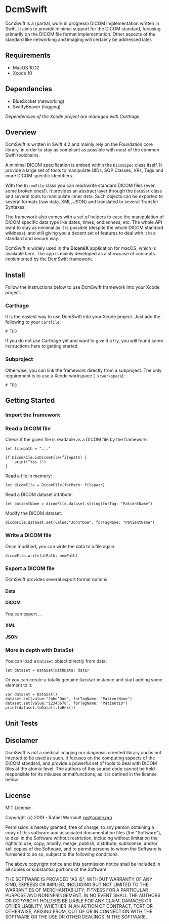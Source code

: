 # DcmSwift

DcmSwift is a (partial, work in progress) DICOM implementation written in Swift. It aims to provide minimal support for the DICOM standard, focusing primarily on the DICOM file format implementation. Other aspects of the standard like networking and imaging will certainly be addressed later. 

## Requirements

* MacOS 10.12
* Xcode 10

## Dependencies

* BlueSocket (networking)
* SwiftyBeaver (logging)

*Dependencies of the Xcode project are managed with Carthage.*

## Overview

DcmSwift is written in Swift 4.2 and mainly rely on the Foundation core library, in order to stay as compliant as possible with most of the common Swift toolchains.

A minimal DICOM specification is embed within the `DicomSpec` class itself. It provide a large set of tools to manipulate UIDs, SOP Classes, VRs, Tags and more DICOM specific identifiers.

With the `DicomFile` class you can read/write standard DICOM files (even some broken ones!). It provides an abstract layer through the `DataSet` class and several tools to manipulate inner data. Such objects can be exported to several formats (raw data, XML, JSON) and translated to several Transfer Syntaxes.

The framework also comes with a set of helpers to ease the manipulation of DICOM specific data type like dates, times, endianness, etc. The whole API want to stay as minimal as it is possible (despite the whole DICOM standard wildness), and still giving you a decent set of features to deal with it in a standard and secure way.

DcmSwift is widely used in the **DicomiX** application for macOS, which is available *here*. The app is mainly developed as a showcase of concepts implemented by the DcmSwift framework.

## Install

Follow the instructions below to use DcmSwift framework into your Xcode project.

### Carthage

It is the easiest way to use DcmSwift into your Xcode project. Just add the following to your `Cartfile`:

	# TDB
	
If you do not use Carthage yet and want to give it a try, you will found some instructions here to getting started.

### Subproject

Otherwise, you can link the framework directly from a subproject. The only requirement is to use a Xcode workspace (`.xcworkspace`):

	# TDB

## Getting Started

### Import the framework



### Read a DICOM file

Check if the given file is readable as a DICOM file by the framework:

	let filepath = "..."
	
	if DicomFile.isDicomFile(filepath) {
		print("Yes !")
	}

Read a file in memory:

	let dicomFile = DicomFile(forPath: filepath)

Read a DICOM dataset attribute:

	let patientName = dicomFile.dataset.string(forTag: "PatientName")

Modify the DICOM dataset:

	dicomFile.dataset.set(value:"John^Doe", forTagName: "PatientName")

### Write a DICOM file

Once modified, you can write the data to a file again:

	dicomFile.write(atPath: newPath)

### Export a DICOM file

DcmSwift provides several export format options.

#### Data

#### DICOM

You can export …

#### XML

#### JSON

### More in depth with DataSet

You can load a `DataSet` object directly from data:

	let dataset = DataSet(withData: data)

Or you can create a totally genuine `DataSet` instance and start adding some element to it:

	var dataset = DataSet()
	dataset.set(value:"John^Doe", forTagName: "PatientName")
	dataset.set(value:"12345678", forTagName: "PatientID")
	print(dataset.toData().toHex())

## Unit Tests

## 

## Disclamer

DcmSwift is *not* a medical imaging nor diagnosis oriented library and is not intented to be used as such. It focuses on the computing aspects of the DICOM standard, and provide a powerful set of tools to deal with DICOM files at the atomic level. The authors of this source code cannot be held responsible for its misuses or malfunctions, as it is defined in the license below.

## License

MIT License

Copyright (c) 2019 - Rafaël Warnault <rw@opale.pro>

Permission is hereby granted, free of charge, to any person obtaining a copy
of this software and associated documentation files (the "Software"), to deal
in the Software without restriction, including without limitation the rights
to use, copy, modify, merge, publish, distribute, sublicense, and/or sell
copies of the Software, and to permit persons to whom the Software is
furnished to do so, subject to the following conditions:

The above copyright notice and this permission notice shall be included in all
copies or substantial portions of the Software.

THE SOFTWARE IS PROVIDED "AS IS", WITHOUT WARRANTY OF ANY KIND, EXPRESS OR
IMPLIED, INCLUDING BUT NOT LIMITED TO THE WARRANTIES OF MERCHANTABILITY,
FITNESS FOR A PARTICULAR PURPOSE AND NONINFRINGEMENT. IN NO EVENT SHALL THE
AUTHORS OR COPYRIGHT HOLDERS BE LIABLE FOR ANY CLAIM, DAMAGES OR OTHER
LIABILITY, WHETHER IN AN ACTION OF CONTRACT, TORT OR OTHERWISE, ARISING FROM,
OUT OF OR IN CONNECTION WITH THE SOFTWARE OR THE USE OR OTHER DEALINGS IN THE
SOFTWARE.